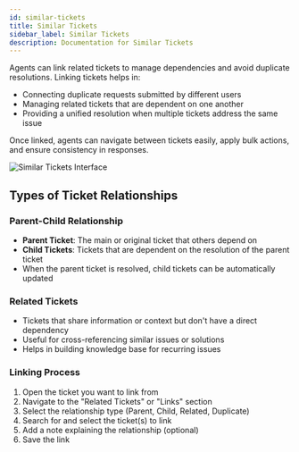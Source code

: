 ```yaml
---
id: similar-tickets
title: Similar Tickets
sidebar_label: Similar Tickets
description: Documentation for Similar Tickets
---
```


Agents can link related tickets to manage dependencies and avoid duplicate resolutions. Linking tickets helps in:

- Connecting duplicate requests submitted by different users
- Managing related tickets that are dependent on one another
- Providing a unified resolution when multiple tickets address the same issue

Once linked, agents can navigate between tickets easily, apply bulk actions, and ensure consistency in responses.

![Similar Tickets Interface](/img/Helpdesk/Linked_Tickets.jpg)

## Types of Ticket Relationships

### Parent-Child Relationship
- **Parent Ticket**: The main or original ticket that others depend on
- **Child Tickets**: Tickets that are dependent on the resolution of the parent ticket
- When the parent ticket is resolved, child tickets can be automatically updated

### Related Tickets
- Tickets that share information or context but don't have a direct dependency
- Useful for cross-referencing similar issues or solutions
- Helps in building knowledge base for recurring issues

### Linking Process

1. Open the ticket you want to link from
2. Navigate to the "Related Tickets" or "Links" section
3. Select the relationship type (Parent, Child, Related, Duplicate)
4. Search for and select the ticket(s) to link
5. Add a note explaining the relationship (optional)
6. Save the link
